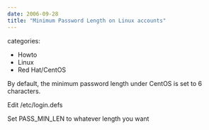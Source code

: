 ```yaml
---
date: 2006-09-28
title: "Minimum Password Length on Linux accounts"
---
```








categories:
- Howto
- Linux
- Red Hat/CentOS


By default, the minimum password length under CentOS is set to 6 characters.

Edit /etc/login.defs

Set PASS_MIN_LEN to whatever length you want
